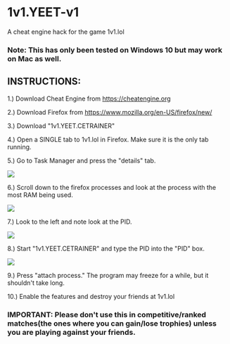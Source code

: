 # 1v1.YEET-v1
A cheat engine hack for the game 1v1.lol 

### Note: This has only been tested on Windows 10 but may work on Mac as well. 

## INSTRUCTIONS: 

1.) Download Cheat Engine from https://cheatengine.org 

2.) Download Firefox from https://www.mozilla.org/en-US/firefox/new/ 

3.) Download "1v1.YEET.CETRAINER" 

4.) Open a SINGLE tab to 1v1.lol in Firefox. Make sure it is the only tab running. 

5.) Go to Task Manager and press the "details" tab. 

![](https://cdn.discordapp.com/attachments/693548483130556610/748647199398952990/detailstab.PNG)

6.) Scroll down to the firefox processes and look at the process with the most RAM being used. 

![](https://discord.com/channels/@me/693548483130556610/748647870424678490)

7.) Look to the left and note look at the PID. 

![](https://cdn.discordapp.com/attachments/693548483130556610/748647871355813939/pidtaskmgr.PNG)

8.) Start "1v1.YEET.CETRAINER" and type the PID into the "PID" box. 

![](https://discord.com/channels/@me/693548483130556610/748648273375658005)

9.) Press "attach process." The program may freeze for a while, but it shouldn't take long. 

10.) Enable the features and destroy your friends at 1v1.lol 

### IMPORTANT: Please don't use this in competitive/ranked matches(the ones where you can gain/lose trophies) unless you are playing against your friends. 

